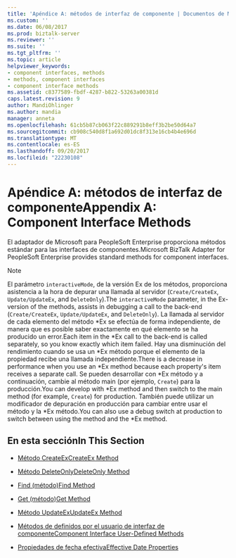 ```yaml
---
title: 'Apéndice A: métodos de interfaz de componente | Documentos de Microsoft'
ms.custom: ''
ms.date: 06/08/2017
ms.prod: biztalk-server
ms.reviewer: ''
ms.suite: ''
ms.tgt_pltfrm: ''
ms.topic: article
helpviewer_keywords:
- component interfaces, methods
- methods, component interfaces
- component interface methods
ms.assetid: c8377589-fbdf-4287-b822-53263a00381d
caps.latest.revision: 9
author: MandiOhlinger
ms.author: mandia
manager: anneta
ms.openlocfilehash: 61cb5b87cb063f22c889291b8eff3b2be50d64a7
ms.sourcegitcommit: cb908c540d8f1a692d01dc8f313e16cb4b4e696d
ms.translationtype: MT
ms.contentlocale: es-ES
ms.lasthandoff: 09/20/2017
ms.locfileid: "22230108"
---
```

# <a name="appendix-a-component-interface-methods"></a><span data-ttu-id="6a7d5-102">Apéndice A: métodos de interfaz de componente</span><span class="sxs-lookup"><span data-stu-id="6a7d5-102">Appendix A: Component Interface Methods</span></span>
<span data-ttu-id="6a7d5-103">El adaptador de Microsoft para PeopleSoft Enterprise proporciona métodos estándar para las interfaces de componentes.</span><span class="sxs-lookup"><span data-stu-id="6a7d5-103">Microsoft BizTalk Adapter for PeopleSoft Enterprise provides standard methods for component interfaces.</span></span>  
  
> [!NOTE]
>  <span data-ttu-id="6a7d5-104">El parámetro `interactiveMode`, de la versión Ex de los métodos, proporciona asistencia a la hora de depurar una llamada al servidor (`Create/CreateEx`, `Update/UpdateEx`, and `DeleteOnly`).</span><span class="sxs-lookup"><span data-stu-id="6a7d5-104">The `interactiveMode` parameter, in the Ex-version of the methods, assists in debugging a call to the back-end (`Create/CreateEx`, `Update/UpdateEx`, and `DeleteOnly`).</span></span> <span data-ttu-id="6a7d5-105">La llamada al servidor de cada elemento del método \*Ex se efectúa de forma independiente, de manera que es posible saber exactamente en qué elemento se ha producido un error.</span><span class="sxs-lookup"><span data-stu-id="6a7d5-105">Each item in the \*Ex call to the back-end is called separately, so you know exactly which item failed.</span></span> <span data-ttu-id="6a7d5-106">Hay una disminución del rendimiento cuando se usa un \*Ex método porque el elemento de la propiedad recibe una llamada independiente.</span><span class="sxs-lookup"><span data-stu-id="6a7d5-106">There is a decrease in performance when you use an \*Ex method because each property's item receives a separate call.</span></span> <span data-ttu-id="6a7d5-107">Se pueden desarrollar con \*Ex método y a continuación, cambie al método main (por ejemplo, `Create`) para la producción.</span><span class="sxs-lookup"><span data-stu-id="6a7d5-107">You can develop with \*Ex method and then switch to the main method (for example, `Create`) for production.</span></span> <span data-ttu-id="6a7d5-108">También puede utilizar un modificador de depuración en producción para cambiar entre usar el método y la \*Ex método.</span><span class="sxs-lookup"><span data-stu-id="6a7d5-108">You can also use a debug switch at production to switch between using the method and the \*Ex method.</span></span>  
  
## <a name="in-this-section"></a><span data-ttu-id="6a7d5-109">En esta sección</span><span class="sxs-lookup"><span data-stu-id="6a7d5-109">In This Section</span></span>  
  
-   [<span data-ttu-id="6a7d5-110">Método CreateEx</span><span class="sxs-lookup"><span data-stu-id="6a7d5-110">CreateEx Method</span></span>](../core/createex-method.md)  
  
-   [<span data-ttu-id="6a7d5-111">Método DeleteOnly</span><span class="sxs-lookup"><span data-stu-id="6a7d5-111">DeleteOnly Method</span></span>](../core/deleteonly-method.md)  
  
-   [<span data-ttu-id="6a7d5-112">Find (método)</span><span class="sxs-lookup"><span data-stu-id="6a7d5-112">Find Method</span></span>](../core/find-method.md)  
  
-   [<span data-ttu-id="6a7d5-113">Get (método)</span><span class="sxs-lookup"><span data-stu-id="6a7d5-113">Get Method</span></span>](../core/get-method.md)  
  
-   [<span data-ttu-id="6a7d5-114">Método UpdateEx</span><span class="sxs-lookup"><span data-stu-id="6a7d5-114">UpdateEx Method</span></span>](../core/updateex-method.md)  
  
-   [<span data-ttu-id="6a7d5-115">Métodos de definidos por el usuario de interfaz de componente</span><span class="sxs-lookup"><span data-stu-id="6a7d5-115">Component Interface User-Defined Methods</span></span>](../core/component-interface-user-defined-methods.md)  
  
-   [<span data-ttu-id="6a7d5-116">Propiedades de fecha efectiva</span><span class="sxs-lookup"><span data-stu-id="6a7d5-116">Effective Date Properties</span></span>](../core/effective-date-properties.md)